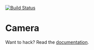 [![Build Status](https://travis-ci.org/fxos/camera.svg?branch=master)](https://travis-ci.org/fxos/camera)

# Camera

Want to hack? Read the [documentation](https://github.com/fxos/docs/wiki/Development-Setup).
